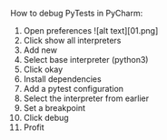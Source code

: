 How to debug PyTests in PyCharm:

1. Open preferences
![alt text][01.png]
2. Click show all interpreters
3. Add new
4. Select base interpreter (python3)
5. Click okay
6. Install dependencies
7. Add a pytest configuration
8.  Select the interpreter from earlier
9. Set a breakpoint
10. Click debug
11. Profit
